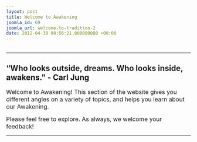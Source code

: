 ```yaml
---
layout: post
title: Welcome to Awakening
joomla_id: 69
joomla_url: welcome-to-tradition-2
date: 2012-04-30 00:56:21.000000000 +00:00
---
```

<h2><hr /></h2>
<h2>“Who looks outside, dreams. Who looks inside, awakens." - Carl Jung<span style="font-size: small;" size="3"></span></h2>
<p><span style="font-size: 12pt;">Welcome to Awakening! This section of the website gives you different angles on a variety of topics, and helps you learn about our Awakening.<br /></span></p>
<p><span style="font-size: 12pt;">Please feel free to explore. As always, we welcome your feedback!</span></p>
<hr />
<p>&nbsp;</p>
